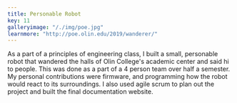 ```yaml
---
title: Personable Robot
key: 11
galleryimage: "/./img/poe.jpg"
learnmore: "http://poe.olin.edu/2019/wanderer/"
---
```

As a part of a principles of engineering class, I built a small, personable robot that wandered the halls of Olin College's academic center and said hi to people. This was done as a part of a 4 person team over half a semester. My personal contributions were firmware, and programming how the robot would react to its surroundings. I also used agile scrum to plan out the project and built the final documentation website. 